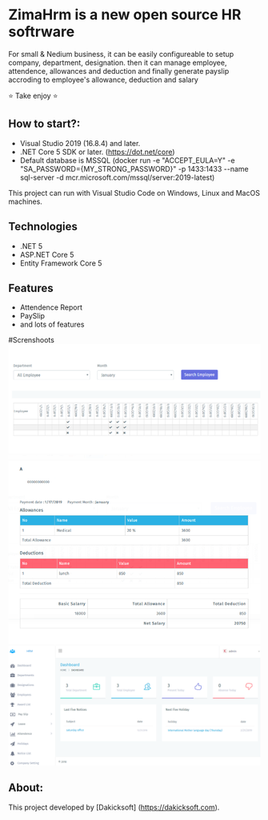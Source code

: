 # ZimaHrm is a new open source HR softrware

For small & Nedium business, it can be easily configureable to setup company, department, designation. then it can manage employee, attendence, allowances and deduction and finally generate payslip accroding to employee's allowance, deduction and salary


:star: Take enjoy :star:

## How to start?:
- Visual Studio 2019 (16.8.4) and later.
- .NET Core 5 SDK or later. (https://dot.net/core)
- Default database is MSSQL (docker run -e "ACCEPT_EULA=Y" -e "SA_PASSWORD={MY_STRONG_PASSWORD}" -p 1433:1433 --name sql-server -d mcr.microsoft.com/mssql/server:2019-latest)


This project can run with Visual Studio Code on Windows, Linux and MacOS machines.

## Technologies

- .NET 5
- ASP.NET Core 5
- Entity Framework Core 5


## Features

- Attendence Report
- PaySlip
- and lots of features

#Screnshoots
![Attendence Report](https://github.com/Dakicksoft/ZimaHrm/blob/0e5861932a05ccf8b37e5ca4abfc0825fd3fb3dd/ZimaHrm.Web/wwwroot/adminFront/img/att.png)
![PaySlip](https://github.com/Dakicksoft/ZimaHrm/blob/0e5861932a05ccf8b37e5ca4abfc0825fd3fb3dd/ZimaHrm.Web/wwwroot/adminFront/img/payslipPNG.PNG)
![Other](https://github.com/Dakicksoft/ZimaHrm/blob/0e5861932a05ccf8b37e5ca4abfc0825fd3fb3dd/ZimaHrm.Web/wwwroot/adminFront/img/lots.PNG)

## About:
This project developed by [Dakicksoft] (https://dakicksoft.com).
